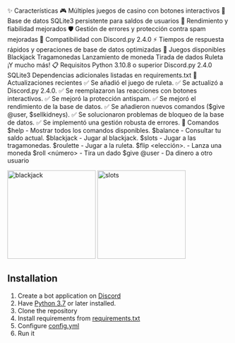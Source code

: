 ✨ Características
🎮 Múltiples juegos de casino con botones interactivos
💾 Base de datos SQLite3 persistente para saldos de usuarios
🚀 Rendimiento y fiabilidad mejorados
🛡️ Gestión de errores y protección contra spam mejoradas
🎯 Compatibilidad con Discord.py 2.4.0
⚡ Tiempos de respuesta rápidos y operaciones de base de datos optimizadas
🎲 Juegos disponibles
Blackjack
Tragamonedas
Lanzamiento de moneda
Tirada de dados
Ruleta
¡Y mucho más!
📋 Requisitos
Python 3.10.8 o superior
Discord.py 2.4.0
SQLite3
Dependencias adicionales listadas en requirements.txt
🔧 Actualizaciones recientes
✅ Se añadió el juego de ruleta.
✅ Se actualizó a Discord.py 2.4.0.
✅ Se reemplazaron las reacciones con botones interactivos.
✅ Se mejoró la protección antispam.
✅ Se mejoró el rendimiento de la base de datos.
✅ Se añadieron nuevos comandos ($give @user, $sellkidneys).
✅ Se solucionaron problemas de bloqueo de la base de datos.
✅ Se implementó una gestión robusta de errores.
💬 Comandos
$help - Mostrar todos los comandos disponibles.
$balance - Consultar tu saldo actual.
$blackjack <cantidad> - Jugar al blackjack.
$slots <cantidad> - Jugar a las tragamonedas.
$roulette <cantidad> <apuesta> - Jugar a la ruleta.
$flip <cantidad> <elección>. - Lanza una moneda
$roll <cantidad> <número> - Tira un dado
$give @user <cantidad> - Da dinero a otro usuario

<img src="./pictures/blackjack.png" alt="blackjack" height="200"/>
<img src="./pictures/slots.gif" alt="slots" width="200"/>

## Installation

1. Create a bot application on [Discord](https://discord.com/developers)
2. Have [Python 3.7](https://python.org) or later installed.
3. Clone the repository
4. Install requirements from [requirements.txt](requirements.txt)
5. Configure [config.yml](config.yml)
6. Run it

